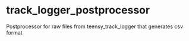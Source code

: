 # track_logger_postprocessor
Postprocessor for raw files from teensy_track_logger that generates csv format

